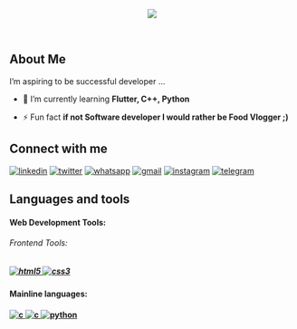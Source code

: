 
<p align="center">
<img src="github readme.gif"/>
</p>

<br>

## About Me

I’m aspiring to be successful developer ...

- 🌱 I’m currently learning **Flutter, C++, Python**

- ⚡ Fun fact **if not Software developer I would rather be Food Vlogger ;)**


## Connect with me
[![linkedin](https://img.shields.io/badge/linkedin-0A66C2?style=for-the-badge&logo=linkedin&logoColor=white)](https://www.linkedin.com/in/meet-gorasia-872600205/)
[![twitter](https://img.shields.io/badge/twitter-1DA1F2?style=for-the-badge&logo=twitter&logoColor=white)](https://twitter.com/meetpatel73)
[![whatsapp](https://img.shields.io/badge/WhatsApp-25D366?style=for-the-badge&logo=whatsapp&logoColor=white)](https://api.whatsapp.com/send?phone=8160144302&text=Hello!)
[![gmail](https://img.shields.io/badge/Gmail-D14836?style=for-the-badge&logo=gmail&logoColor=white)](https://mail.google.com/mail/u/0/?fs=1&to=memeetpatel73@gmail.com&tf=cm)
[![instagram](https://img.shields.io/badge/Instagram-E4405F?style=for-the-badge&logo=instagram&logoColor=white)](https://www.instagram.com/meet._.2811/)
[![telegram](https://img.shields.io/badge/Telegram-2CA5E0?style=for-the-badge&logo=telegram&logoColor=white)](https://t.me/meetgorasia)

## Languages and tools

<h4 align = "left">Web Development Tools:</h4>
<h6 align = "left">Frontend Tools:</h6>
 <h5> <a href="https://www.w3.org/html/" target="_blank" rel="noreferrer"> <img src="https://img.shields.io/badge/HTML5-E34F26?style=for-the-badge&logo=html5&logoColor=white" alt="html5"/> </a>
<a href="https://www.w3schools.com/css/" target="_blank" rel="noreferrer"> <img src="https://img.shields.io/badge/CSS3-1572B6?style=for-the-badge&logo=css3&logoColor=white" alt="css3"/> </a>

<h4 align = "left">Mainline languages:<h4>
<a href="https://www.cprogramming.com/" target="_blank" rel="noreferrer"> <img src="https://img.shields.io/badge/C-00599C?style=for-the-badge&logo=c&logoColor=white" alt="c"/> </a><a href="https://isocpp.org/" target="_blank" rel="noreferrer"> <img src="https://img.shields.io/badge/C%2B%2B-00599C?style=for-the-badge&logo=c%2B%2B&logoColor=white" alt="c"/> </a><a href="https://www.python.org" target="_blank" rel="noreferrer"> <img src="https://img.shields.io/badge/Python-FFD43B?style=for-the-badge&logo=python&logoColor=darkgreen" alt="python"/> </a>

 <!-- <h4 align="left">App development:<h4> 
 <a href="https://flutter.dev" target="_blank" rel="noreferrer"> <img src="https://img.shields.io/badge/Flutter-02569B?style=for-the-badge&logo=flutter&logoColor=white" alt="flutter"/> </a>
  <br>  -->
